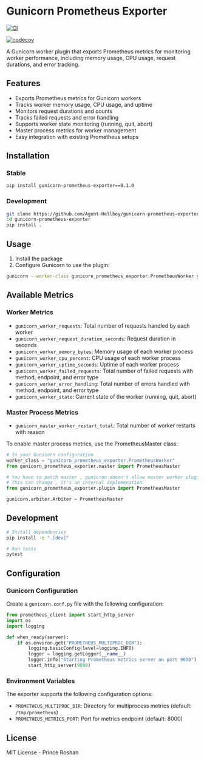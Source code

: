 # Gunicorn Prometheus Exporter

[![CI](https://github.com/agent-hellboy/gunicorn-prometheus-exporter/actions/workflows/ci.yml/badge.svg)](https://github.com/agent-hellboy/gunicorn-prometheus-exporter/actions/workflows/ci.yml)

[![codecov](https://codecov.io/gh/Agent-Hellboy/gunicorn-prometheus-exporter/graph/badge.svg?token=NE7JS4FZHC)](https://codecov.io/gh/Agent-Hellboy/gunicorn-prometheus-exporter)

A Gunicorn worker plugin that exports Prometheus metrics for monitoring worker performance, including memory usage, CPU usage, request durations, and error tracking.

## Features

- Exports Prometheus metrics for Gunicorn workers
- Tracks worker memory usage, CPU usage, and uptime
- Monitors request durations and counts
- Tracks failed requests and error handling
- Supports worker state monitoring (running, quit, abort)
- Master process metrics for worker management
- Easy integration with existing Prometheus setups

## Installation

### Stable
```bash 
pip install gunicorn-prometheus-exporter==0.1.0
```

### Development
```bash
git clone https://github.com/Agent-Hellboy/gunicorn-prometheus-exporter
cd gunicorn-prometheus-exporter
pip install .
```

## Usage

1. Install the package
2. Configure Gunicorn to use the plugin:

```bash
gunicorn --worker-class gunicorn_prometheus_exporter.PrometheusWorker your_app:app
```

## Available Metrics

### Worker Metrics

- `gunicorn_worker_requests`: Total number of requests handled by each worker
- `gunicorn_worker_request_duration_seconds`: Request duration in seconds
- `gunicorn_worker_memory_bytes`: Memory usage of each worker process
- `gunicorn_worker_cpu_percent`: CPU usage of each worker process
- `gunicorn_worker_uptime_seconds`: Uptime of each worker process
- `gunicorn_worker_failed_requests`: Total number of failed requests with method, endpoint, and error type
- `gunicorn_worker_error_handling`: Total number of errors handled with method, endpoint, and error type
- `gunicorn_worker_state`: Current state of the worker (running, quit, abort)

### Master Process Metrics

- `gunicorn_master_worker_restart_total`: Total number of worker restarts with reason

To enable master process metrics, use the PrometheusMaster class:

```python
# In your Gunicorn configuration
worker_class = "gunicorn_prometheus_exporter.PrometheusWorker"
from gunicorn_prometheus_exporter.master import PrometheusMaster

# You have to patch master , gunicron doesn't allow master worker plugin
# This can change , it's an internal implemenation
from gunicorn_prometheus_exporter.plugin import PrometheusMaster

gunicorn.arbiter.Arbiter = PrometheusMaster
```


## Development

```bash
# Install dependencies
pip install -e ".[dev]"

# Run tests
pytest
```

## Configuration

### Gunicorn Configuration

Create a `gunicorn.conf.py` file with the following configuration:

```python
from prometheus_client import start_http_server
import os
import logging

def when_ready(server):
    if os.environ.get("PROMETHEUS_MULTIPROC_DIR"):
        logging.basicConfig(level=logging.INFO)
        logger = logging.getLogger(__name__)
        logger.info("Starting Prometheus metrics server on port 9090")
        start_http_server(9090)
```

### Environment Variables

The exporter supports the following configuration options:

- `PROMETHEUS_MULTIPROC_DIR`: Directory for multiprocess metrics (default: `/tmp/prometheus`)
- `PROMETHEUS_METRICS_PORT`: Port for metrics endpoint (default: 8000)



## License

MIT License - Prince Roshan


